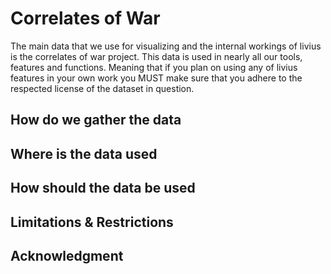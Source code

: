 # Correlates of War

The main data that we use for visualizing and the internal workings of livius is the correlates of war project. This
data is used in nearly all our tools, features and functions. Meaning that if you plan on using any of livius features in
your own work you MUST make sure that you adhere to the respected license of the dataset in question. 

## How do we gather the data

## Where is the data used

## How should the data be used

## Limitations & Restrictions

## Acknowledgment